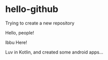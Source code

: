 # hello-github
Trying to create a new repository

Hello, people!

Ibbu Here!

Luv in Kotlin, and created some android apps...

